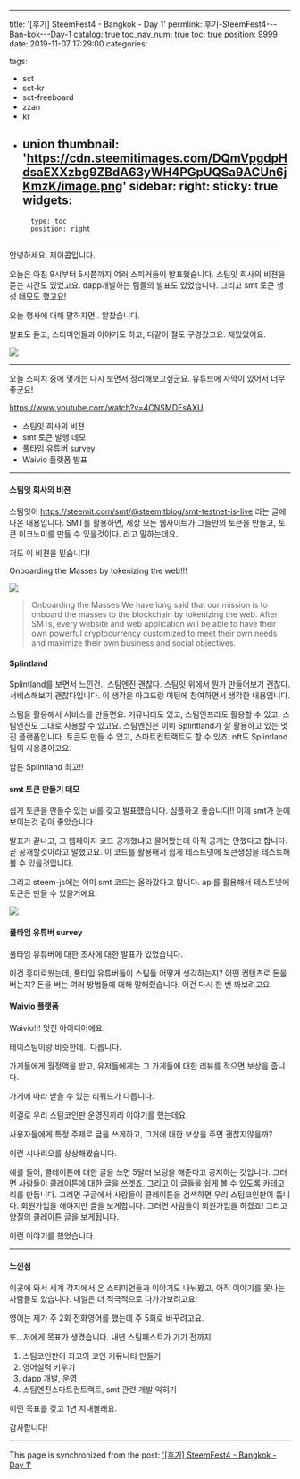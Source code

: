 
---
title: '[후기] SteemFest4 - Bangkok - Day 1'
permlink: 후기-SteemFest4---Ban-kok---Day-1
catalog: true
toc_nav_num: true
toc: true
position: 9999
date: 2019-11-07 17:29:00
categories:

tags:
- sct
- sct-kr
- sct-freeboard
- zzan
- kr
- union
thumbnail: 'https://cdn.steemitimages.com/DQmVpgdpHdsaEXXzbg9ZBdA63yWH4PGpUQSa9ACUn6jKmzK/image.png'
sidebar:
    right:
        sticky: true
widgets:
    -
        type: toc
        position: right
---


안녕하세요. 제이콥입니다.

오늘은 아침 9시부터 5시쯤까지 여러 스피커들이 발표했습니다. 스팀잇 회사의 비젼을 듣는 시간도 있었고요.  dapp개발하는 팀들의 발표도 있었습니다. 그리고 smt 토큰 생성 데모도 했고요!

오늘 행사에 대해 말하자면.. 알찼습니다.

발표도 듣고, 스티미언들과 이야기도 하고, 다같이 절도 구경갔고요. 재밌었어요.

![](https://cdn.steemitimages.com/DQmVpgdpHdsaEXXzbg9ZBdA63yWH4PGpUQSa9ACUn6jKmzK/image.png)




---

오늘 스피치 중에 몇개는 다시 보면서 정리해보고싶군요. 유튜브에 자막이 있어서 너무 좋군요!


https://www.youtube.com/watch?v=4CNSMDEsAXU


* 스팀잇 회사의 비젼
* smt 토큰 발행 데모
* 풀타임 유튜버 survey
* Waivio 플랫폼 발표


---

#### 스팀잇 회사의 비젼

스팀잇이 https://steemit.com/smt/@steemitblog/smt-testnet-is-live 라는 글에 나온 내용입니다. SMT를 활용하면, 세상 모든 웹사이트가 그들만의 토큰을 만들고, 토큰 이코노미를 만들 수 있을것이다. 라고 말하는데요. 

저도 이 비젼을 믿습니다!

Onboarding the Masses by tokenizing the web!!!


![](https://cdn.steemitimages.com/DQmYHD6BYWhxTS8HcdGciiGbQbMPUiSSMA4u7QaN7eFmzhy/image.png)


> Onboarding the Masses
We have long said that our mission is to onboard the masses to the blockchain by tokenizing the web. After SMTs, every website and web application will be able to have their own powerful cryptocurrency customized to meet their own needs and maximize their own business and social objectives.

#### Splintland

Splintland를 보면서 느낀건.. 스팀엔진 괜찮다. 스팀잇 위에서 뭔가 만들어보기 괜찮다. 서비스해보기 괜찮다입니다.  이 생각은 아고드랑 미팅에 참여하면서 생각한 내용입니다.

스팀을 활용해서 서비스를 만들면요. 커뮤니티도 있고, 스팀인프라도 활용할 수 있고, 스팀엔진도 그대로 사용할 수 있고요. 스팀엔진은 이미 Splintland가  잘 활용하고 있는 멋진 플랫폼입니다. 토큰도 만들 수 있고, 스마트컨트랙트도 할 수 있죠. nft도 Splintland팀이 사용중이고요.

암튼 Splintland 최고!!


#### smt 토큰 만들기 데모

쉽게 토큰을 만들수 있는  ui를 갖고 발표헀습니다. 심플하고 좋습니다!! 이제 smt가 눈에 보이는것 같아 좋았습니다.

발표가 끝나고, 그 웹페이지 코드 공개했냐고 물어봤는데 아직 공개는 안했다고 합니다. 곧 공개할것이라고 말했고요. 이 코드를 활용해서 쉽게 테스트넷에 토큰생성을 테스트해볼 수 있을것입니다.

그리고 steem-js에는 이미 smt 코드는 올라갔다고 합니다. api를 활용해서 테스트넷에 토큰은 만들 수 있을거에요.

![](https://cdn.steemitimages.com/DQmPgfjYMAQiEkui7jPCFy9U9BMpFVd2RRHucqjGF4c6xTd/image.png)


#### 풀타임 유튜버 survey

풀타임 유튜버에 대한 조사에 대한  발표가 있었습니다.

이건 흥미로웠는데, 풀타임 유튜버들이 스팀들 어떻게 생각하는지? 어떤 컨텐츠로 돈을 버는지? 돈을 버는 여러 방법들에 대해 말해줬습니다. 이건 다시 한 번 봐보려고요.

#### Waivio 플랫폼

Waivio!!! 멋진 아이디어에요.

테이스팀이랑 비슷한데.. 다릅니다.

가게들에게 월정액을 받고, 유저들에게는 그 가게들에 대한 리뷰를 적으면 보상을 줍니다.

가게에 따라 받을 수 있는 리워드가 다릅니다. 

이걸로 우리 스팀코인판 운영진끼리 이야기를 했는데요.

사용자들에게 특정 주제로 글을 쓰게하고, 그거에 대한 보상을 주면 괜찮지않을까?

이런 시나리오를 상상해봤습니다.

예를 들어, 클레이튼에 대한 글을 쓰면 5달러 보팅을 해준다고 공지하는 것입니다. 그러면 사람들이 클레이튼에 대한 글을 쓰겟죠. 그리고 이 글들을 쉽게 볼 수 있도록 카테고리를 만듭니다. 그러면 구글에서 사람들이 클레이튼을 검색하면 우리 스팀코인판이 뜹니다. 회원가입을 해야지만 글을 보게합니다. 그러면 사람들이 회원가입을 하겠죠! 그리고 양질의 클레이튼 글을 보게됩니다.

이런 이야기를 했었습니다.

---

#### 느낀점

이곳에 와서 세계 각지에서 온 스티미언들과 이야기도 나눠봤고, 아직 이야기를 못나눈 사람들도 있습니다. 내일은 더 적극적으로 다가가보려고요!

영어는 제가 주 2회 전화영어를 했는데 주 5회로 바꾸려고요.

또.. 저에게 목표가 생겼습니다. 내년 스팀페스트가 가기 전까지

1. 스팀코인판이 최고의 코인 커뮤니티 만들기
2. 영어실력 키우기
3. dapp 개발, 운영
4. 스팀엔진스마트컨트랙트, smt 관련 개발 익히기


이런 목표를 갖고 1년 지내볼래요.

감사합니다!


- - -

This page is synchronized from the post: ['[후기] SteemFest4 - Bangkok - Day 1'](https://steempeak.com/@jacobyu/steemfest4-bangkok-day-1)
